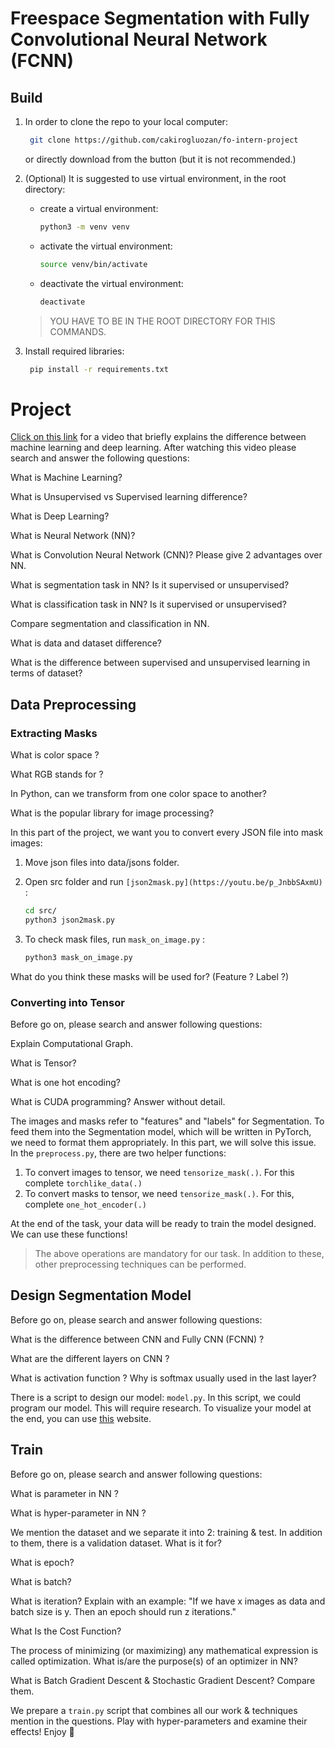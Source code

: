 # Freespace Segmentation with Fully Convolutional Neural Network (FCNN)

## Build

1. In order to clone the repo to your local computer:

    ```bash
     git clone https://github.com/cakirogluozan/fo-intern-project
    ```

    or directly download from the button (but it is not recommended.)

2. (Optional) It is suggested to use virtual environment, in the root directory:
    - create a virtual environment:

        ```bash
        python3 -m venv venv
        ```

    - activate the virtual environment:

        ```bash
        source venv/bin/activate
        ```

    - deactivate the virtual environment:

        ```bash
        deactivate
        ```

    > YOU HAVE TO BE IN THE ROOT DIRECTORY FOR THIS COMMANDS.

3. Install required libraries:

    ```bash
     pip install -r requirements.txt
    ```

# Project

[Click on this link](https://youtu.be/i_rToxP3Txo) for a video that briefly explains the difference between machine learning and deep learning. After watching this video please search and answer the following questions:

What is Machine Learning?

What is Unsupervised vs Supervised learning difference?

What is Deep Learning?

What is Neural Network (NN)?

What is Convolution Neural Network (CNN)?  Please give 2 advantages over NN.

What is segmentation task in NN? Is it supervised or unsupervised? 

What is classification task in NN? Is it supervised or unsupervised?

Compare segmentation and classification in NN.

What is data and dataset difference?

What is the difference between supervised and unsupervised learning in terms of dataset?

## Data Preprocessing

### Extracting Masks

What is color space ?

What RGB stands for ?

In Python, can we transform from one color space to another? 

What is the popular library for image processing?

In this part of the project, we want you to convert every JSON file into mask images:

1. Move json files into data/jsons folder.
2. Open src folder and run `[json2mask.py](https://youtu.be/p_JnbbSAxmU)` :

    ```bash
    cd src/
    python3 json2mask.py
    ```

3. To check mask files, run `mask_on_image.py` :

    ```bash
    python3 mask_on_image.py
    ```

What do you think these masks will be used for? (Feature ? Label ?)

### Converting into Tensor

Before go on, please search and answer following questions:

Explain Computational Graph.

What is Tensor?

What is one hot encoding?

What is CUDA programming? Answer without detail.  

The images and masks refer to "features" and "labels" for Segmentation. To feed them into the Segmentation model, which will be written in PyTorch, we need to format them appropriately. In this part, we will solve this issue. In the `preprocess.py`, there are two helper functions:

1. To convert images to tensor, we need  `tensorize_mask(.)`. For this complete `torchlike_data(.)`
2. To convert masks to tensor, we need `tensorize_mask(.)`. For this, complete `one_hot_encoder(.)`

At the end of the task, your data will be ready to train the model designed. We can use these functions!

> The above operations are mandatory for our task. In addition to these, other preprocessing techniques can be performed.

## Design Segmentation Model

Before go on, please search and answer following questions:

What is the difference between CNN and Fully CNN (FCNN) ? 

What are the different layers on CNN ?

What is activation function ? Why is softmax usually used in the last layer?

There is a script to design our model: `model.py`. In this script, we could program our model. This will require research. To visualize your model at the end, you can use [this](http://alexlenail.me/NN-SVG/) website. 

## Train

Before go on, please search and answer following questions:

What is parameter in NN ? 

What is hyper-parameter in NN ?

We mention the dataset and we separate it into 2: training & test. In addition to them, there is a validation dataset. What is it for?

What is epoch?

What is batch? 

What is iteration? Explain with an example: "If we have x images as data and batch size is y. Then an epoch should run z iterations."

What Is the Cost Function? 

The process of minimizing (or maximizing) any mathematical expression is called optimization. What is/are the purpose(s) of an optimizer in NN?

What is Batch Gradient Descent & Stochastic Gradient Descent? Compare them. 

We prepare a `train.py` script that combines all our work & techniques mention in the questions. Play with hyper-parameters and examine their effects! Enjoy 🙂